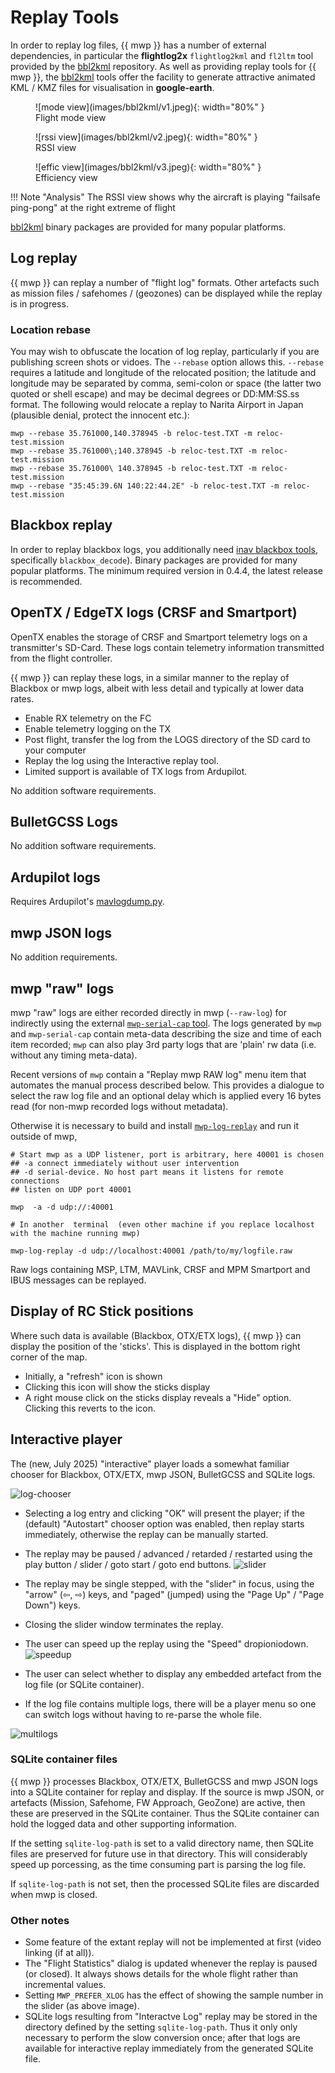# Replay Tools

In order to replay log files, {{ mwp }} has a number of external dependencies, in particular the **flightlog2x** `flightlog2kml` and `fl2ltm` tool provided by the [bbl2kml](https://github.com/stronnag/bbl2kml) repository. As well as providing replay tools for {{ mwp }}, the  [bbl2kml](https://github.com/stronnag/bbl2kml) tools offer the facility to generate  attractive animated KML / KMZ files for visualisation in **google-earth**.

<figure markdown>
![mode view](images/bbl2kml/v1.jpeg){: width="80%" }
<figcaption>Flight mode view</figcaption>
</figure>
<figure markdown>
![rssi view](images/bbl2kml/v2.jpeg){: width="80%" }
<figcaption>RSSI view</figcaption>
</figure>
<figure markdown>
![effic view](images/bbl2kml/v3.jpeg){: width="80%" }
<figcaption>Efficiency view</figcaption>
</figure>
!!! Note "Analysis"
    The RSSI view shows why the aircraft is playing "failsafe ping-pong" at the right extreme of flight

[bbl2kml](https://github.com/stronnag/bbl2kml) binary packages are provided for many popular platforms.

## Log replay

{{ mwp }} can replay a number of "flight log" formats. Other artefacts such as mission files / safehomes / (geozones) can be displayed while the replay is in progress.

### Location rebase

You may wish to obfuscate the location of log replay, particularly if you are publishing screen shots or vidoes. The `--rebase` option allows this. `--rebase` requires a latitude and longitude of the relocated position; the latitude and longitude may be separated by comma, semi-colon or space (the latter two quoted or shell escape) and may be decimal degrees or DD:MM:SS.ss format. The following would relocate a replay to Narita Airport in Japan (plausible denial, protect the innocent etc.):

    mwp --rebase 35.761000,140.378945 -b reloc-test.TXT -m reloc-test.mission
    mwp --rebase 35.761000\;140.378945 -b reloc-test.TXT -m reloc-test.mission
	mwp --rebase 35.761000\ 140.378945 -b reloc-test.TXT -m reloc-test.mission
	mwp --rebase "35:45:39.6N 140:22:44.2E" -b reloc-test.TXT -m reloc-test.mission

## Blackbox replay

In order to replay blackbox logs, you additionally need [inav blackbox tools](https://github.com/iNavFlight/blackbox-tools), specifically `blackbox_decode`). Binary packages are provided for many popular platforms. The minimum required version in 0.4.4, the latest release is recommended.

## OpenTX / EdgeTX logs (CRSF and Smartport)

OpenTX enables the storage of CRSF and Smartport telemetry logs on a transmitter's SD-Card. These logs contain telemetry information transmitted from the flight controller.

{{ mwp }} can replay these logs, in a similar manner to the replay of Blackbox or mwp logs, albeit with less detail and typically at lower data rates.

* Enable RX telemetry on the FC
* Enable telemetry logging on the TX
* Post flight, transfer the log from the LOGS directory of the SD card to your computer
* Replay the log using the Interactive replay tool.
* Limited support is available of TX logs from Ardupilot.

No addition software requirements.

## BulletGCSS Logs

No addition software requirements.

## Ardupilot logs

Requires Ardupilot's [mavlogdump.py](https://github.com/ArduPilot/pymavlink).

## mwp JSON logs

No addition requirements.

## mwp "raw" logs

mwp "raw" logs are either recorded directly in mwp (`--raw-log`) for indirectly using the external [`mwp-serial-cap` tool](https://github.com/stronnag/mwptools/blob/master/cmd/mwp-serial-cap/README.md).  The logs generated by `mwp` and `mwp-serial-cap` contain meta-data describing the size and time of each item recorded; `mwp` can also play 3rd party logs that are 'plain' rw data (i.e. without any timing meta-data).

Recent versions of `mwp` contain a "Replay mwp RAW log" menu item that automates the manual process described below. This provides a dialogue to select the raw log file and an optional delay which is applied every 16 bytes read (for non-mwp recorded logs without metadata).

Otherwise it is necessary to build and install [`mwp-log-replay`](https://github.com/stronnag/mwptools/blob/master/src/samples/mwp-log-replay/README.md) and run it outside of mwp,

    # Start mwp as a UDP listener, port is arbitrary, here 40001 is chosen
    ## -a connect immediately without user intervention
    ## -d serial-device. No host part means it listens for remote connections
    ## listen on UDP port 40001

    mwp  -a -d udp://:40001

    # In another  terminal  (even other machine if you replace localhost with the machine running mwp)

    mwp-log-replay -d udp://localhost:40001 /path/to/my/logfile.raw

Raw logs containing MSP, LTM, MAVLink, CRSF and MPM Smartport and IBUS messages can be replayed.

## Display of RC Stick positions

Where such data is available (Blackbox, OTX/ETX logs), {{ mwp }} can display the position of the 'sticks'. This is displayed in the bottom right corner of the map.

* Initially, a "refresh" icon is shown
* Clicking this icon will show the sticks display
* A right mouse click on the sticks display reveals a "Hide" option. Clicking this reverts to the icon.

## Interactive player

The (new, July 2025) "interactive" player loads a somewhat familiar chooser for Blackbox, OTX/ETX, mwp JSON, BulletGCSS and SQLite logs.

![log-chooser](images/mwp-interactive-replay-chooser.png)

* Selecting a log entry and clicking "OK" will present the player; if the (default) "Autostart" chooser option was enabled, then replay starts immediately, otherwise the replay can be manually started.
* The replay may be paused / advanced / retarded / restarted using the play button / slider / goto start / goto end buttons.
  ![slider](images/mwp-play-slider.png)
* The replay may be single stepped, with the "slider" in focus,  using the "arrow" (⇦, ⇨) keys, and "paged" (jumped) using the "Page Up" / "Page Down") keys.
* Closing the slider window terminates the replay.
* The user can speed up the replay using the "Speed" dropioniodown.
  ![speedup](images/mwp-sql-speed.png)
* The user can select whether to display any embedded artefact from the log file (or SQLite container).

* If the log file contains multiple logs,  there will be a player menu so one can switch logs without having to re-parse the whole file.

![multilogs](https://github.com/user-attachments/assets/f30d9c45-4730-4e65-b6f0-7924bc1e3b98)


### SQLite container files

{{ mwp }} processes Blackbox, OTX/ETX, BulletGCSS and mwp JSON logs into a SQLite container for replay and display. If the source is mwp JSON, or artefacts (Mission, Safehome, FW Approach, GeoZone) are  active, then these are preserved in the SQLite container. Thus the SQLite container can hold the logged data and other supporting information.

If the setting `sqlite-log-path` is set to a valid directory name, then SQLite files are preserved for future use in that directory. This will considerably speed up porcessing, as the time consuming part is parsing the log file.

If `sqlite-log-path` is not set, then the processed SQLite files are discarded when mwp is closed.

### Other notes

* Some feature of the extant replay will not be implemented at first (video linking (if at all)).
* The "Flight Statistics" dialog is updated whenever the replay is paused (or closed). It always shows details for  the whole flight rather than incremental  values.
* Setting `MWP_PREFER_XLOG` has the effect of showing the sample number in the slider (as above image).
* SQLite logs resulting from "Interactve Log" replay may be stored in the directory defined by the setting `sqlite-log-path`. Thus it only only necessary to perform the slow conversion once; after that logs are available for interactive replay immediately from the generated SQLite file.
